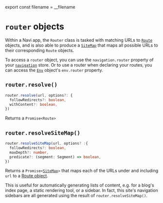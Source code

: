 export const filename = __filename

# `router` objects

Within a Navi app, the `Router` class is tasked with matching URLs to [`Route`](../data-types/#route) objects, and is also able to produce a [`SiteMap`](../data-types/#sitemap) that maps all possible URLs to their corresponding `Route` objects.

To access a `router` object, you can use the `navigation.router` property of your [`navigation`](../navigation) store. Or to use a router when declaring your routes, you can access the [`Env`](../declarations/#env-objects) object's `env.router` property.

## `router.resolve()`

```typescript
router.resolve(url, options?: {
  followRedirects?: boolean,
  withContent?: boolean,
})
```

Returns a `Promise<Route>`

## `router.resolveSiteMap()`

```typescript
router.resolveSiteMap(url, options? :{
  followRedirects?: boolean,
  maxDepth?: number,
  predicate?: (segment: Segment) => boolean,
})
```

Returns a `Promise<`[`SiteMap`]()`>` that maps each of the URLs under and including `url` to a [Route object](../routes-segments-urls/#route).

This is useful for automatically generating lists of content, e.g. for a blog's index page, a static rendering tool, or a sidebar. In fact, this site's navigation sidebars are all generated using the result of `router.resolveSiteMap()`.

